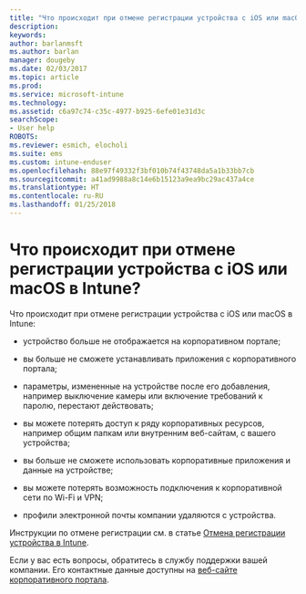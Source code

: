 ```yaml
---
title: "Что происходит при отмене регистрации устройства с iOS или macOS? | Документация Майкрософт"
description: 
keywords: 
author: barlanmsft
ms.author: barlan
manager: dougeby
ms.date: 02/03/2017
ms.topic: article
ms.prod: 
ms.service: microsoft-intune
ms.technology: 
ms.assetid: c6a97c74-c35c-4977-b925-6efe01e31d3c
searchScope:
- User help
ROBOTS: 
ms.reviewer: esmich, elocholi
ms.suite: ems
ms.custom: intune-enduser
ms.openlocfilehash: 88e97f49332f3bf010b74f43748da5a1b33bb7cb
ms.sourcegitcommit: a41ad9988a8c14e6b15123a9ea9bc29ac437a4ce
ms.translationtype: HT
ms.contentlocale: ru-RU
ms.lasthandoff: 01/25/2018
---
```

# <a name="what-happens-if-you-unenroll-your-ios-or-macos-device-from-intune"></a>Что происходит при отмене регистрации устройства с iOS или macOS в Intune?

Что происходит при отмене регистрации устройства с iOS или macOS в Intune:

-   устройство больше не отображается на корпоративном портале;

-   вы больше не сможете устанавливать приложения с корпоративного портала;

-   параметры, измененные на устройстве после его добавления, например выключение камеры или включение требований к паролю, перестают действовать;

-   вы можете потерять доступ к ряду корпоративных ресурсов, например общим папкам или внутренним веб-сайтам, с вашего устройства;

-   вы больше не сможете использовать корпоративные приложения и данные на устройстве;

-   вы можете потерять возможность подключения к корпоративной сети по Wi-Fi и VPN;

-   профили электронной почты компании удаляются с устройства.

Инструкции по отмене регистрации см. в статье [Отмена регистрации устройства в Intune](unenroll-your-device-from-intune-ios.md).

Если у вас есть вопросы, обратитесь в службу поддержки вашей компании. Его контактные данные доступны на [веб-сайте корпоративного портала](https://portal.manage.microsoft.com#HelpDeskDialog).
